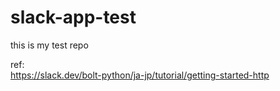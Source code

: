# slack-app-test

this is my test repo  

ref:  
https://slack.dev/bolt-python/ja-jp/tutorial/getting-started-http


